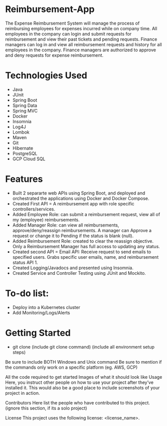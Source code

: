 # Reimbursement-App
The Expense Reimbursement System will manage the process of reimbursing employees for expenses incurred while on company time. All employees in the company can login and submit requests for reimbursement and view their past tickets and pending requests. Finance managers can log in and view all reimbursement requests and history for all employees in the company. Finance managers are authorized to approve and deny requests for expense reimbursement.

# Technologies Used
- Java 
- JUnit 
- Spring Boot 
- Spring Data 
- Spring MVC 
- Docker 
- Insomnia
- Log4J 
- Lombok 
- Maven 
- Git 
- Hibernate 
- PostgreSQL 
- GCP Cloud SQL

# Features
- Built 2 separarte web APIs using Spring Boot, and deployed and orchestrated the applications using Docker and Docker Compose.
- Created First API = A reimbursement app with role specific controllers/services. 
- Added Employee Role: can submit a reimbursement request, view all of my (employee) reimbursements.
- Added Manager Role: can view all reimbursements, approve/deny/reassign reimbursements. A manager can Approve a request or change it to Pending if the status is blank (null).
- Added Reimbursement Role: created to clear the reassign objective. Only a Reimbursement Manager has full access to updating any status.
- Created second API = Email API: Receive request to send emails to specified users. Grabs specific user emails, name, and reimbursement status API 1.
- Created Logging/Javadocs and presented using Insomnia.
- Created Service and Controller Testing using JUnit and Mockito.

# To-do list:
- Deploy into a Kubernetes cluster 
- Add Monitoring/Logs/Alerts

# Getting Started
- git clone 
(include git clone command) (include all environment setup steps)

Be sure to include BOTH Windows and Unix command
Be sure to mention if the commands only work on a specific platform (eg. AWS, GCP)

All the code required to get started
Images of what it should look like
Usage
Here, you instruct other people on how to use your project after they’ve installed it. This would also be a good place to include screenshots of your project in action.

Contributors
Here list the people who have contributed to this project. (ignore this section, if its a solo project)

License
This project uses the following license: <license_name>.
